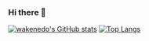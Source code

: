 ### Hi there 👋
[![wakenedo's GitHub stats](https://github-readme-stats.vercel.app/api?username=wakenedo)](https://github.com/wakenedo/github-readme-stats&theme=gruvbox)
[![Top Langs](https://github-readme-stats.vercel.app/api/top-langs/?username=wakenedo&hide_progress=true)](https://github.com/wakenedo/github-readme-stats)

<!--
**wakenedo/wakenedo** is a ✨ _special_ ✨ repository because its `README.md` (this file) appears on your GitHub profile.

Here are some ideas to get you started:

- 🔭 I’m currently working on ...
- 🌱 I’m currently learning ...
- 👯 I’m looking to collaborate on ...
- 🤔 I’m looking for help with ...
- 💬 Ask me about ...
- 📫 How to reach me: ...
- 😄 Pronouns: ...
- ⚡ Fun fact: ...
-->
